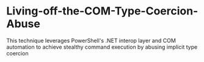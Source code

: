 # Living-off-the-COM-Type-Coercion-Abuse
This technique leverages PowerShell's .NET interop layer and COM automation to achieve stealthy command execution by abusing implicit type coercion
